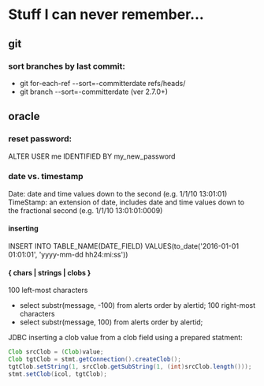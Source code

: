 # Stuff I can never remember...

## git
### sort branches by last commit:

* git for-each-ref --sort=-committerdate refs/heads/
* git branch --sort=-committerdate    (ver 2.7.0+)

## oracle
### reset password:
ALTER USER me IDENTIFIED BY my_new_password

### date vs. timestamp
Date: date and time values down to the second (e.g. 1/1/10 13:01:01)
TimeStamp: an extension of date, includes date and time values down to the fractional second (e.g. 1/1/10 13:01:01:0009)

#### inserting
INSERT INTO TABLE_NAME(DATE_FIELD)
VALUES(to_date('2016-01-01 01:01:01', 'yyyy-mm-dd hh24:mi:ss'))

#### { chars | strings | clobs }
100 left-most characters
* select substr(message, -100) from alerts order by alertid;
100 right-most characters
* select substr(message, 100) from alerts order by alertid;

JDBC inserting a clob value from a clob field using a prepared statment:
```java
Clob srcClob = (Clob)value;
Clob tgtClob = stmt.getConnection().createClob();
tgtClob.setString(1, srcClob.getSubString(1, (int)srcClob.length()));
stmt.setClob(icol, tgtClob);
```

